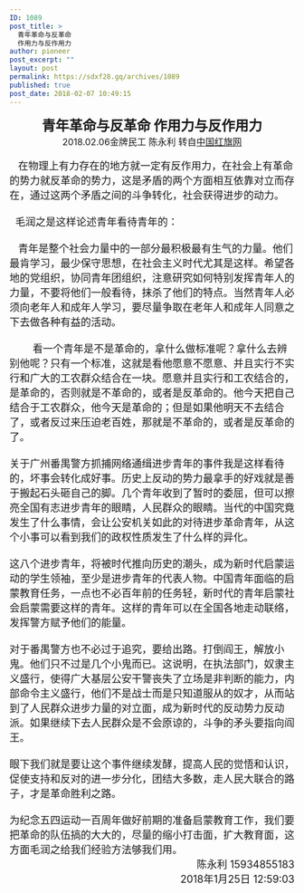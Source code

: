 ```yaml
---
ID: 1089
post_title: >
  青年革命与反革命
  作用力与反作用力
author: pioneer
post_excerpt: ""
layout: post
permalink: https://sdxf28.gq/archives/1089
published: true
post_date: 2018-02-07 10:49:15
---
```

<div align="left">
<div align="center"><span style="font-size: x-large;"><strong>青年革命与反革命 作用力与反作用力</strong></span></div>
</div>
<div align="center"><span style="font-size: medium;">2018.02.06金牌民工 陈永利 转自<a href="http://www.zyf566.xyz/forum.php?mod=viewthread&amp;tid=61684" target="_blank" rel="noopener">中国红旗网</a></span></div>
&nbsp;
<div align="left"><span style="font-size: large;">   在物理上有力存在的地方就一定有反作用力，在社会上有革命的势力就反革命的势力，这是矛盾的两个方面相互依靠对立而存在，通过这两个矛盾之间的斗争转化，社会获得进步的动力。</span></div>
<span style="font-size: large;"> </span>
<div align="left"><span style="font-size: large;">  毛润之是这样论述青年看待青年的：</span></div>
<span style="font-size: large;"> </span>
<div align="left"><span style="font-size: large;">   青年是整个社会力量中的一部分最积极最有生气的力量。他们最肯学习，最少保守思想，在社会主义时代尤其是这样。希望各地的党组织，协同青年团组织，注意研究如何特别发挥青年人的力量，不要将他们一般看待，抹杀了他们的特点。当然青年人必须向老年人和成年人学习，要尽量争取在老年人和成年人同意之下去做各种有益的活动。</span></div>
<span style="font-size: large;"> </span>
<div align="left"><span style="font-size: large;">　　 看一个青年是不是革命的，拿什么做标准呢？拿什么去辨别他呢？只有一个标准，这就是看他愿意不愿意、并且实行不实行和广大的工农群众结合在一块。愿意并且实行和工农结合的，是革命的，否则就是不革命的，或者是反革命的。他今天把自己结合于工农群众，他今天是革命的；但是如果他明天不去结合了，或者反过来压迫老百姓，那就是不革命的，或者是反革命的了。</span></div>
<span style="font-size: large;"> </span>
<div align="left"><span style="font-size: large;">关于广州番禺警方抓捕网络通缉进步青年的事件我是这样看待的，坏事会转化成好事。历史上反动的势力最拿手的好戏就是善于搬起石头砸自己的脚。几个青年收到了暂时的委屈，但可以擦亮全国有志进步青年的眼睛，人民群众的眼睛。当代的中国究竟发生了什么事情，会让公安机关如此的对待进步革命青年，从这个小事可以看到我们的政权性质发生了什么样的异化。</span></div>
<span style="font-size: large;"> </span>
<div align="left"><span style="font-size: large;">这八个进步青年，将被时代推向历史的潮头，成为新时代启蒙运动的学生领袖，至少是进步青年的代表人物。中国青年面临的启蒙教育任务，一点也不必百年前的任务轻，新时代的青年启蒙社会启蒙需要这样的青年。这样的青年可以在全国各地走动联络，发挥警方赋予他们的能量。</span></div>
<span style="font-size: large;"> </span>
<div align="left"><span style="font-size: large;">对于番禺警方也不必过于追究，要给出路。打倒阎王，解放小鬼。他们只不过是几个小鬼而已。这说明，在执法部门，奴隶主义盛行，使得广大基层公安干警丧失了立场是非判断的能力，内部命令主义盛行，他们不是战士而是只知道服从的奴才，从而站到了人民群众进步力量的对立面，成为新时代的反动势力反动派。如果继续下去人民群众是不会原谅的，斗争的矛头要指向阎王。</span></div>
<span style="font-size: large;"> </span>
<div align="left"><span style="font-size: large;">眼下我们就是要让这个事件继续发酵，提高人民的觉悟和认识，促使支持和反对的进一步分化，团结大多数，走人民大联合的路子，才是革命胜利之路。</span></div>
<span style="font-size: large;"> </span>
<div align="left"><span style="font-size: large;">为纪念五四运动一百周年做好前期的准备启蒙教育工作，我们要把革命的队伍搞的大大的，尽量的缩小打击面，扩大教育面，这方面毛润之给我们经验方法够我们用。</span></div>
<div align="left">
<div align="right"><span style="font-size: large;">陈永利 15934855183</span></div>
</div>
<div align="left">
<div align="right"><span style="font-size: large;">2018年1月25日 12:59:03</span></div>
</div>